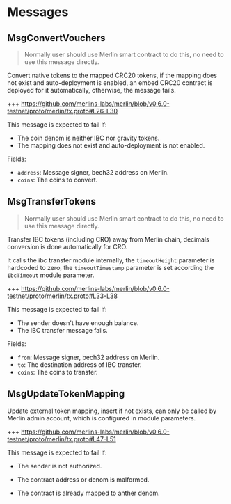 <!-- order: 4 -->

# Messages

## MsgConvertVouchers

> Normally user should use Merlin smart contract to do this, no need to use this message directly.

Convert native tokens to the mapped CRC20 tokens, if the mapping does not exist and auto-deployment is enabled, an embed CRC20 contract is deployed for it automatically, otherwise, the message fails.

+++ https://github.com/merlins-labs/merlin/blob/v0.6.0-testnet/proto/merlin/tx.proto#L26-L30

This message is expected to fail if:

- The coin denom is neither IBC nor gravity tokens.
- The mapping does not exist and auto-deployment is not enabled.

Fields:

- `address`: Message signer, bech32 address on Merlin.
- `coins`: The coins to convert.

## MsgTransferTokens

> Normally user should use Merlin smart contract to do this, no need to use this message directly.

Transfer IBC tokens (including CRO) away from Merlin chain, decimals conversion is done automatically for CRO.

It calls the ibc transfer module internally, the `timeoutHeight` parameter is hardcoded to zero, the `timeoutTimestamp` parameter is set according the `IbcTimeout` module parameter.

+++ https://github.com/merlins-labs/merlin/blob/v0.6.0-testnet/proto/merlin/tx.proto#L33-L38

This message is expected to fail if:

- The sender doesn't have enough balance.
- The IBC transfer message fails.

Fields:

- `from`: Message signer, bech32 address on Merlin.
- `to`: The destination address of IBC transfer.
- `coins`: The coins to transfer.

## MsgUpdateTokenMapping

Update external token mapping, insert if not exists, can only be called by Merlin admin account, which is configured in module parameters.

+++ https://github.com/merlins-labs/merlin/blob/v0.6.0-testnet/proto/merlin/tx.proto#L47-L51

This message is expected to fail if:

- The sender is not authorized.
- The contract address or denom is malformed.

- The contract is already mapped to anther denom.
